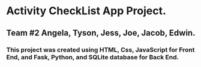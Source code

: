 # Activity CheckList App Project.

## Team #2 Angela, Tyson, Jess, Joe, Jacob, Edwin.

### This project was created using HTML, Css, JavaScript for Front End, and Fask, Python, and SQLite database for Back End.